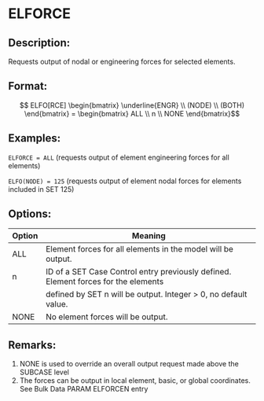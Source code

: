 # ELFORCE

## Description:

Requests output of nodal or engineering forces for selected elements.


## Format:

 $$ ELFO[RCE]
 \begin{bmatrix}
   \underline{ENGR} \\
   (NODE) \\
   (BOTH) 
   \end{bmatrix} = \begin{bmatrix}
   ALL \\
   n \\
   NONE
   \end{bmatrix}$$

## Examples:

``ELFORCE = ALL`` (requests output of element engineering forces for all elements)

``ELFO(NODE) = 125`` (requests output of element nodal forces for elements included in SET 125)

## Options:

| Option | Meaning |
| ------ | ------- |
| ALL    |  Element forces for all elements in the model will be output.                       | 
| n      |  ID of a SET Case Control entry previously defined. Element forces for the elements | 
|        |  defined by SET n will be output. Integer > 0, no default value.                    | 
| NONE   |  No element forces will be output.                                                  | 

## Remarks:

1. NONE is used to override an overall output request made above the SUBCASE level
2. The forces can be output in local element, basic, or global coordinates. See Bulk Data PARAM ELFORCEN entry
